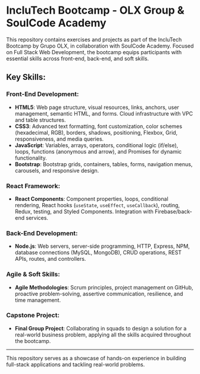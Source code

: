 # IncluTech Bootcamp - OLX Group & SoulCode Academy

This repository contains exercises and projects as part of the IncluTech Bootcamp by Grupo OLX, in collaboration with SoulCode Academy. Focused on Full Stack Web Development, the bootcamp equips participants with essential skills across front-end, back-end, and soft skills.

## Key Skills:

### Front-End Development:
- **HTML5**: Web page structure, visual resources, links, anchors, user management, semantic HTML, and forms. Cloud infrastructure with VPC and table structures.
- **CSS3**: Advanced text formatting, font customization, color schemes (hexadecimal, RGB), borders, shadows, positioning, Flexbox, Grid, responsiveness, and media queries.
- **JavaScript**: Variables, arrays, operators, conditional logic (if/else), loops, functions (anonymous and arrow), and Promises for dynamic functionality.
- **Bootstrap**: Bootstrap grids, containers, tables, forms, navigation menus, carousels, and responsive design.

### React Framework:
- **React Components**: Component properties, loops, conditional rendering, React hooks (`useState`, `useEffect`, `useCallback`), routing, Redux, testing, and Styled Components. Integration with Firebase/back-end services.

### Back-End Development:
- **Node.js**: Web servers, server-side programming, HTTP, Express, NPM, database connections (MySQL, MongoDB), CRUD operations, REST APIs, routes, and controllers.

### Agile & Soft Skills:
- **Agile Methodologies**: Scrum principles, project management on GitHub, proactive problem-solving, assertive communication, resilience, and time management.

### Capstone Project:
- **Final Group Project**: Collaborating in squads to design a solution for a real-world business problem, applying all the skills acquired throughout the bootcamp.

---

This repository serves as a showcase of hands-on experience in building full-stack applications and tackling real-world problems.
